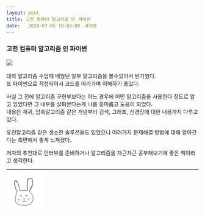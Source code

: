 ```yaml
---
layout: post
title: 고전 컴퓨터 알고리즘 인 파이썬
date:   2020-07-05 10:02:00 -0700
---
```


### 고전 컴퓨터 알고리즘 인 파이썬

<img src="https://user-images.githubusercontent.com/11007191/86535641-b5e69b00-bf1c-11ea-9f8d-3d645f7ed1c6.jpeg" width="120">


대학 알고리즘 수업때 배웠던 일부 알고리즘을 볼수있어서 반가웠다.     
또 파이썬으로 작성되어서 코드를 따라가며 이해하기 좋았다.    


사실 그 전에 알고리즘 구현부보다는 어느 경우에 어떤 알고리즘을 사용한다 정도로 알고 있었다면 그 내부를 살펴본다는게 나름 흥미롭고 도움이 되었다.    
내용은 재귀, 압축알고리즘 같은 개념부터 검색, 그래프, 신경망에 대한 내용까지 다루고 있다.      


유전알고리즘 같은 생소한 솔루션들도 있었으나 여러가지 문제해결 방법에 대해 알아간다는 측면에서 좋게 느껴졌다.     


저자의 추천대로 인터뷰를 준비하거나 알고리즘을 차근차근 공부해보기에 좋은 책이라고 생각한다.      


<hr>
<img src="/rabbit.jpg" width="100"/>

